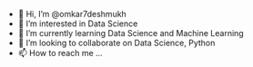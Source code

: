 - 👋 Hi, I’m @omkar7deshmukh
- 👀 I’m interested in Data Science
- 🌱 I’m currently learning Data Science and Machine Learning
- 💞️ I’m looking to collaborate on Data Science, Python
- 📫 How to reach me ...

<!---
omkar7deshmukh/omkar7deshmukh is a ✨ special ✨ repository because its `README.md` (this file) appears on your GitHub profile.
You can click the Preview link to take a look at your changes.
--->
